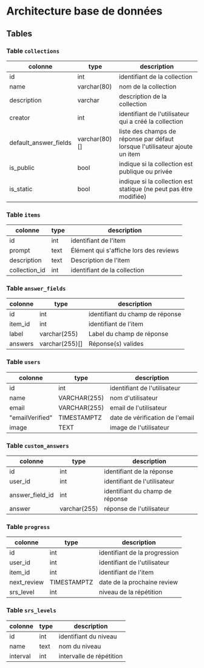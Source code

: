 # Architecture base de données

## Tables

### Table `collections`

| colonne               | type          | description                                                                 |
|-----------------------|---------------|-----------------------------------------------------------------------------|
| id                    | int           | identifiant de la collection                                                |
| name                  | varchar(80)   | nom de la collection                                                        |
| description           | varchar       | description de la collection                                                |
| creator               | int           | identifiant de l'utilisateur qui a créé la collection                       |
| default_answer_fields | varchar(80)[] | liste des champs de réponse par défaut lorsque l'utilisateur ajoute un item |
| is_public             | bool          | indique si la collection est publique ou privée                             |
| is_static             | bool          | indique si la collection est statique (ne peut pas être modifiée)           |

### Table `items`

| colonne       | type | description                            |
|---------------|------|----------------------------------------|
| id            | int  | identifiant de l'item                  |
| prompt        | text | Élément qui s'affiche lors des reviews |
| description   | text | Description de l'item                  |
| collection_id | int  | identifiant de la collection           |

### Table `answer_fields`

| colonne | type           | description                     |
|---------|----------------|---------------------------------|
| id      | int            | identifiant du champ de réponse |
| item_id | int            | identifiant de l'item           |
| label   | varchar(255)   | Label du champ de réponse       |
| answers | varchar(255)[] | Réponse(s) valides              |

### Table `users`

| colonne         | type         | description                     |
|-----------------|--------------|---------------------------------|
| id              | int          | identifiant de l'utilisateur    |
| name            | VARCHAR(255) | nom d'utilisateur               |
| email           | VARCHAR(255) | email de l'utilisateur          |
| "emailVerified" | TIMESTAMPTZ  | date de vérification de l'email |
| image           | TEXT         | image de l'utilisateur          |

### Table `custom_answers`

| colonne         | type         | description                     |
|-----------------|--------------|---------------------------------|
| id              | int          | identifiant de la réponse       |
| user_id         | int          | identifiant de l'utilisateur    |
| answer_field_id | int          | identifiant du champ de réponse |
| answer          | varchar(255) | réponse de l'utilisateur        |

### Table `progress`

| colonne     | type        | description                   |
|-------------|-------------|-------------------------------|
| id          | int         | identifiant de la progression |
| user_id     | int         | identifiant de l'utilisateur  |
| item_id     | int         | identifiant de l'item         |
| next_review | TIMESTAMPTZ | date de la prochaine review   |
| srs_level   | int         | niveau de la répétition       |

### Table `srs_levels`

| colonne  | type | description              |
|----------|------|--------------------------|
| id       | int  | identifiant du niveau    |
| name     | text | nom du niveau            |
| interval | int  | intervalle de répétition |




